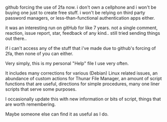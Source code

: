 github forcing the use of 2fa now. i don't own a cellphone and i won't be buying one just to create free stuff.
i won't be relying on third party password managers, or less-than-functional authentication apps either.

it was an interesting run on gitHub for like 7 years. 
not a single comment, reaction, issue report, star, feedback of any kind..
still tried sending things out there..

if i can't access any of the stuff that i've made due to github's forcing of 2fa, then none of you can either.




Very simply, this is my personal "Help" file I use very often. 

It includes many corrections for various (Debian) Linux related issues, an abundance of custom actions for Thunar File Manager, an amount of script functions that are useful, directions for simple procedures, many one liner scripts that serve some purposes.

I occasionally update this with new information or bits of script, things that are worth remembering.

Maybe someone else can find it as useful as I do.
